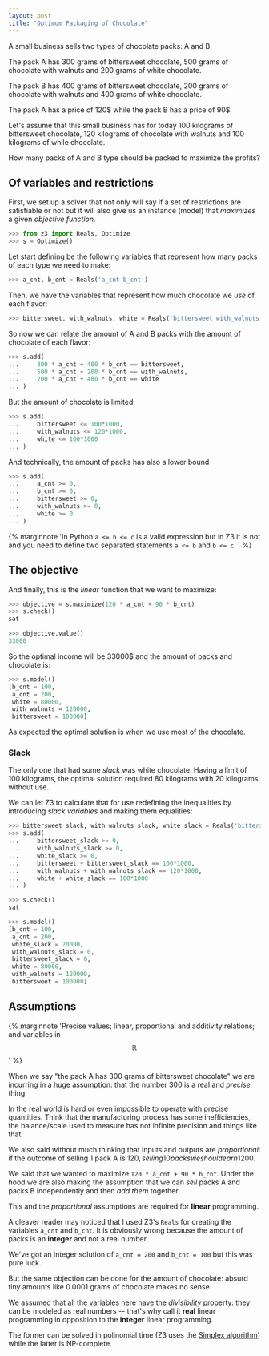 ```yaml
---
layout: post
title: "Optimum Packaging of Chocolate"
---
```


A small business sells two types of chocolate packs: A and B.

The pack A has 300 grams of bittersweet chocolate, 500 grams of
chocolate with walnuts and 200 grams of white chocolate.

The pack B has 400 grams of bittersweet chocolate, 200 grams of
chocolate with walnuts and 400 grams of white chocolate.

The pack A has a price of 120$ while the pack B has a price of 90$.

Let's assume that this small business has for today 100 kilograms of
bittersweet chocolate, 120 kilograms of chocolate with walnuts and 100
kilograms of while chocolate.

How many packs of A and B type should be packed to maximize the profits?
<!--more-->

## Of variables and restrictions

First, we set up a solver that not only will say if a set of
restrictions are
satisfiable or not but it will also give us an instance (model) that
*maximizes* a given *objective function*.

```python
>>> from z3 import Reals, Optimize
>>> s = Optimize()
```

Let start defining be the following variables that represent how many packs
of each type we need to make:

```python
>>> a_cnt, b_cnt = Reals('a_cnt b_cnt')
```

Then, we have the variables that represent how much chocolate we *use* of
each flavor:

```python
>>> bittersweet, with_walnuts, white = Reals('bittersweet with_walnuts white')
```

So now we can relate the amount of A and B packs with the amount of
chocolate of each flavor:

```python
>>> s.add(
...     300 * a_cnt + 400 * b_cnt == bittersweet,
...     500 * a_cnt + 200 * b_cnt == with_walnuts,
...     200 * a_cnt + 400 * b_cnt == white
... )
```

But the amount of chocolate is limited:

```python
>>> s.add(
...     bittersweet <= 100*1000,
...     with_walnuts <= 120*1000,
...     white <= 100*1000
... )
```

And technically, the amount of packs has also a lower bound

```python
>>> s.add(
...     a_cnt >= 0,
...     b_cnt >= 0,
...     bittersweet >= 0,
...     with_walnuts >= 0,
...     white >= 0
... )
```

{% marginnote
'In Python `a <= b <= c` is a valid expression but in Z3 it is not
and you need to define two separated statements `a <= b` and `b <= c`.
' %}

## The objective

And finally, this is the *linear* function that we want to maximize:

```python
>>> objective = s.maximize(120 * a_cnt + 90 * b_cnt)
>>> s.check()
sat

>>> objective.value()
33000
```

So the optimal income will be 33000$ and the amount of packs and
chocolate is:

```python
>>> s.model()
[b_cnt = 100,
 a_cnt = 200,
 white = 80000,
 with_walnuts = 120000,
 bittersweet = 100000]
```

As expected the optimal solution is when we use most of the chocolate.

### Slack

The only one that had some *slack* was white chocolate. Having a limit
of 100 kilograms, the optimal solution required 80 kilograms with 20
kilograms without use.

We can let Z3 to calculate that for use redefining the inequalities by
introducing *slack variables* and making them equalities:

```python
>>> bittersweet_slack, with_walnuts_slack, white_slack = Reals('bittersweet_slack with_walnuts_slack white_slack')
>>> s.add(
...     bittersweet_slack >= 0,
...     with_walnuts_slack >= 0,
...     white_slack >= 0,
...     bittersweet + bittersweet_slack == 100*1000,
...     with_walnuts + with_walnuts_slack == 120*1000,
...     white + white_slack == 100*1000
... )

>>> s.check()
sat

>>> s.model()
[b_cnt = 100,
 a_cnt = 200,
 white_slack = 20000,
 with_walnuts_slack = 0,
 bittersweet_slack = 0,
 white = 80000,
 with_walnuts = 120000,
 bittersweet = 100000]
```

## Assumptions

{% marginnote
'Precise values; linear, proportional and additivity relations; and
variables in $$\mathbb{R}$$
' %}

When we say "the pack A has 300 grams of bittersweet chocolate" we are
incurring in a huge assumption: that the number 300 is a real and
*precise* thing.

In the real world is hard or even impossible to operate with precise
quantities. Think that the manufacturing process has some
inefficiencies, the balance/scale used to measure has not infinite
precision and things like that.

We also said without much thinking that inputs and
outputs are *proportional*: if the outcome of selling 1 pack A is 120$,
selling 10 packs we should earn 1200$.

We said that we wanted to maximize `120 * a_cnt + 90 * b_cnt`. Under the
hood we are also making the assumption that we can *sell* packs A and
packs B independently and then *add them* together.

This and the *proportional* assumptions are required for **linear**
programming.

A cleaver reader may noticed that I used Z3's `Reals` for creating the
variables `a_cnt` and `b_cnt`. It is obviously wrong because the amount
of packs is an **integer** and not a real number.

We've got an integer solution of `a_cnt = 200` and `b_cnt = 100` but
this was pure luck.

But the same objection can be done for the amount of chocolate: absurd
tiny amounts like 0.0001 grams of chocolate makes no sense.

We assumed that all the variables here have the *divisibility* property:
they can be modeled as real numbers -- that's why call it **real** linear
programming in opposition to the **integer** linear programming.

The former can be solved in polinomial time (Z3 uses the [Simplex
algorithm](https://en.wikipedia.org/wiki/Simplex_algorithm)) while the
latter is NP-complete.

